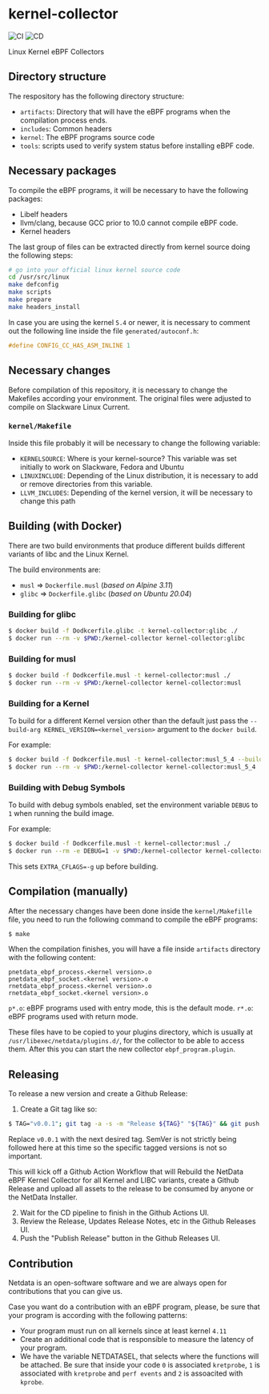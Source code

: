 # kernel-collector

![CI](https://github.com/netdata/kernel-collector/workflows/CI/badge.svg)
![CD](https://github.com/netdata/kernel-collector/workflows/CD/badge.svg)

Linux Kernel eBPF Collectors

## Directory structure

The respository has the following directory structure:

- `artifacts`: Directory that will have the eBPF programs when the compilation
  process ends.
- `includes`: Common headers
- `kernel`: The eBPF programs source code
- `tools`: scripts used to verify system status before installing eBPF code.

## Necessary packages

To compile the eBPF programs, it will be necessary to have the following packages:

- Libelf headers
- llvm/clang, because GCC prior to 10.0 cannot compile eBPF code.
- Kernel headers

The last group of files can be extracted directly from kernel source doing the
following steps:

```bash
# go into your official linux kernel source code
cd /usr/src/linux
make defconfig
make scripts
make prepare
make headers_install
```

In case you are using the kernel `5.4` or newer, it is necessary to comment out
the following line inside the file `generated/autoconf.h`:

```c
#define CONFIG_CC_HAS_ASM_INLINE 1
```

## Necessary changes

Before compilation of this repository, it is necessary to change the Makefiles
according your environment. The original files were adjusted to compile on
Slackware Linux Current.

### `kernel/Makefile`

Inside this file probably it will be necessary to change the following variable:

- `KERNELSOURCE`: Where is your kernel-source? This variable was set initially
  to work on Slackware, Fedora and Ubuntu
- `LINUXINCLUDE`: Depending of the Linux distribution, it is necessary to add
  or remove directories from this variable.
- `LLVM_INCLUDES`: Depending of the kernel version, it will be necessary to
  change this path

## Building (with Docker)

There are two build environments that produce different builds different
variants of libc and the Linux Kernel.

The build environments are:

- `musl`  => `Dockerfile.musl` (_based on Alpine 3.11_)
- `glibc` => `Dockerfile.glibc` (_based on Ubuntu 20.04_)

### Building for glibc

```sh
$ docker build -f Dodkcerfile.glibc -t kernel-collector:glibc ./
$ docker run --rm -v $PWD:/kernel-collector kernel-collector:glibc
```

### Building for musl

```sh
$ docker build -f Dodkcerfile.musl -t kernel-collector:musl ./
$ docker run --rm -v $PWD:/kernel-collector kernel-collector:musl
```

### Building for a Kernel

To build for a different Kernel version other than the default just pass the
`--build-arg KERNEL_VERSION=<kernel_version>` argument to the `docker build`.

For example:

```sh
$ docker build -f Dodkcerfile.musl -t kernel-collector:musl_5_4 --build--arg KERNEL_VERSION=5.4.18 ./
$ docker run --rm -v $PWD:/kernel-collector kernel-collector:musl_5_4
```

### Building with Debug Symbols

To build with debug symbols enabled, set the environment variable `DEBUG` to `1`
when running the build image.

For example:

```sh
$ docker build -f Dodkcerfile.musl -t kernel-collector:musl ./
$ docker run --rm -e DEBUG=1 -v $PWD:/kernel-collector kernel-collector:musl
```

This sets `EXTRA_CFLAGS=-g` up before building.

## Compilation (manually)

After the necessary changes have been done inside the `kernel/Makefille` file,
you need to run the following command to compile the eBPF programs:

```bash
$ make
```

When the compilation finishes, you will have a file inside `artifacts` directory with the following
content:

```
pnetdata_ebpf_process.<kernel version>.o
pnetdata_ebpf_socket.<kernel version>.o
rnetdata_ebpf_process.<kernel version>.o
rnetdata_ebpf_socket.<kernel version>.o
```

`p*.o`: eBPF programs used with entry mode, this is the default mode.
`r*.o`: eBPF programs used with return mode.

These files have to be copied to your plugins directory, which is usually at
`/usr/libexec/netdata/plugins.d/`, for the collector to be able to access them.
After this you can start the new collector `ebpf_program.plugin`.

## Releasing

To release a new version and create a Github Release:

1. Create a Git tag like so:

```sh
$ TAG="v0.0.1"; git tag -a -s -m "Release ${TAG}" "${TAG}" && git push origin "${TAG}"
```

Replace `v0.0.1` with the next desired tag. SemVer is not strictly being followed
here at this time so the specific tagged versions is not so important.

This will kick off a Github Action Workflow that will Rebuild the NetData eBPF
Kernel Collector for all Kernel and LIBC variants, create a Github Release and
upload all assets to the release to be consumed by anyone or the NetData Installer.

2. Wait for the CD pipeline to finish in the Github Actions UI.
3. Review the Release, Updates Release Notes, etc in the Github Releases UI.
4. Push the "Publish Release" button in the Github Releases UI.

## Contribution

Netdata is an open-software software and we are always open for contributions that
you can give us.

Case you want do a contribution with an eBPF program, please, be sure that your program
is according with the following patterns:

- Your program must run on all kernels since at least kernel `4.11`
- Create an additional code that is responsible to measure the latency of your
  program.
- We have the variable NETDATASEL, that selects where the functions will be
  attached. Be sure that inside your code `0` is associated `kretprobe`, `1` is
  associated with `kretprobe` and `perf events` and `2` is assoacited with
  `kprobe`.

